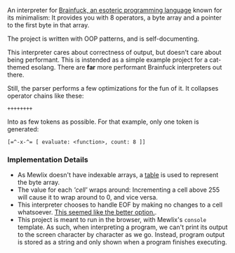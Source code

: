 An interpreter for [Brainfuck, an esoteric programming language](https://esolangs.org/wiki/Brainfuck) known for its minimalism: It provides you with 8 operators, a byte array and a pointer to the first byte in that array.

The project is written with OOP patterns, and is self-documenting.

This interpreter cares about correctness of output, but doesn't care about being performant. This is instended as a simple example project for a cat-themed esolang. There are **far** more performant Brainfuck interpreters out there.

Still, the parser performs a few optimizations for the fun of it. It collapses operator chains like these:
```bf
++++++++
```
Into as few tokens as possible. For that example, only one token is generated:
```mewlix
[=^-x-^= [ evaluate: <function>, count: 8 ]]
```

### Implementation Details
- As Mewlix doesn't have indexable arrays, a [table](https://github.com/KBMackenzie/mewlix/wiki/std#stdtable) is used to represent the byte array.
- The value for each *'cell'* wraps around: Incrementing a cell above 255 will cause it to wrap around to 0, and vice versa.
- This interpreter chooses to handle EOF by making no changes to a cell whatsoever. [This seemed like the better option.](https://esolangs.org/wiki/Brainfuck#EOF).
- This project is meant to run in the browser, with Mewlix's `console` template. As such, when interpreting a program, we can't print its output to the screen character by character as we go. Instead, program output is stored as a string and only shown when a program finishes executing.
